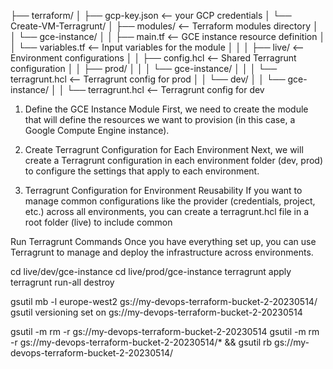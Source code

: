 
├── terraform/
│   ├── gcp-key.json                                   <-- your GCP credentials
│   └── Create-VM-Terragrunt/
│       ├── modules/                                   <-- Terraform modules directory
│       │   └── gce-instance/
│       │       ├── main.tf                            <-- GCE instance resource definition
│       │       └── variables.tf                       <-- Input variables for the module
│       │
│       ├── live/                                      <-- Environment configurations
│       │   ├── config.hcl                             <-- Shared Terragrunt configuration
│       │   ├── prod/
│       │   │   └── gce-instance/
│       │   │       └── terragrunt.hcl                 <-- Terragrunt config for prod
│       │   └── dev/
│       │       └── gce-instance/
│       │           └── terragrunt.hcl                 <-- Terragrunt config for dev



1. Define the GCE Instance Module
   First, we need to create the module that will define the resources we want to provision (in this case, a Google Compute Engine instance).

2. Create Terragrunt Configuration for Each Environment
   Next, we will create a Terragrunt configuration in each environment folder (dev, prod) to configure the settings that apply to each environment.
3. Terragrunt Configuration for Environment Reusability
   If you want to manage common configurations like the provider (credentials, project, etc.) across all environments, 
you can create a terragrunt.hcl file in a root folder (live) to include common

Run Terragrunt Commands
Once you have everything set up, you can use Terragrunt to manage and deploy the infrastructure across environments.

cd live/dev/gce-instance
cd live/prod/gce-instance
terragrunt apply
terragrunt run-all destroy

gsutil mb -l europe-west2 gs://my-devops-terraform-bucket-2-20230514/
gsutil versioning set on gs://my-devops-terraform-bucket-2-20230514

gsutil -m rm -r gs://my-devops-terraform-bucket-2-20230514
gsutil -m rm -r gs://my-devops-terraform-bucket-2-20230514/* && gsutil rb gs://my-devops-terraform-bucket-2-20230514/


